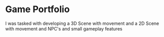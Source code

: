 # Game Portfolio

I was tasked with developing a 3D Scene with movement and a 2D Scene with movement and NPC's and small gameplay features